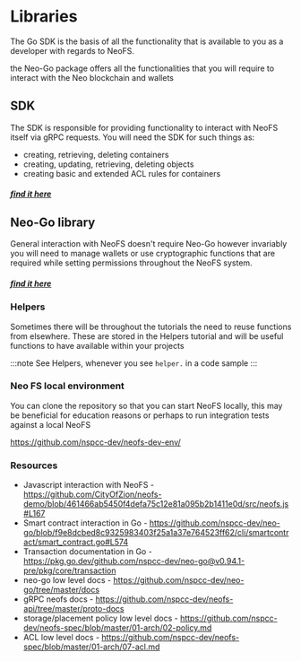# Libraries

The Go SDK is the basis of all the functionality that is available to you as a developer with regards to NeoFS.

the Neo-Go package offers all the functionalities that you will require to interact with the Neo blockchain and wallets

## SDK

The SDK is responsible for providing functionality to interact with NeoFS itself via gRPC requests. You will need the SDK for such things as:

* creating, retrieving, deleting containers
* creating, updating, retrieving, deleting objects
* creating basic and extended ACL rules for containers

##### [find it here](https://github.com/nspcc-dev/neofs-sdk-go)

## Neo-Go library

General interaction with NeoFS doesn't require Neo-Go however invariably you will need to manage wallets or use cryptographic functions that are required while setting permissions throughout the NeoFS system.

##### [find it here](https://github.com/nspcc-dev/neo-go)

### Helpers

Sometimes there will be throughout the tutorials the need to reuse functions from elsewhere. These are stored in the Helpers tutorial and will be useful functions to have available within your projects

:::note
See Helpers, whenever you see `helper.` in a code sample
:::

### Neo FS local environment

You can clone the repository so that you can start NeoFS locally, this may be beneficial for education reasons or perhaps to run integration tests against a local NeoFS

https://github.com/nspcc-dev/neofs-dev-env/

### Resources

- Javascript interaction with NeoFS - https://github.com/CityOfZion/neofs-demo/blob/461466ab5450f4defa75c12e81a095b2b1411e0d/src/neofs.js#L167
- Smart contract interaction in Go - https://github.com/nspcc-dev/neo-go/blob/f9e8dcbed8c9325983403f25a1a37e764523ff62/cli/smartcontract/smart_contract.go#L574
- Transaction documentation in Go - https://pkg.go.dev/github.com/nspcc-dev/neo-go@v0.94.1-pre/pkg/core/transaction
- neo-go low level docs - https://github.com/nspcc-dev/neo-go/tree/master/docs
- gRPC neofs docs - https://github.com/nspcc-dev/neofs-api/tree/master/proto-docs
- storage/placement policy low level docs - https://github.com/nspcc-dev/neofs-spec/blob/master/01-arch/02-policy.md
- ACL low level docs - https://github.com/nspcc-dev/neofs-spec/blob/master/01-arch/07-acl.md
